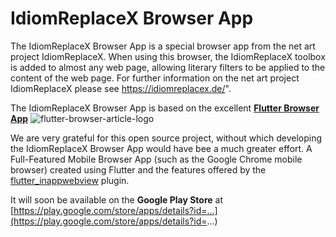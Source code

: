 # IdiomReplaceX Browser App

The IdiomReplaceX Browser App is a special browser app from the net art project IdiomReplaceX. 
When using this browser, the IdiomReplaceX toolbox is added to almost any web page, allowing 
literary filters to be applied to the content of the web page.
For further information on the net art project IdiomReplaceX please see https://idiomreplacex.de/".

The IdiomReplaceX Browser App is based on the excellent **[Flutter Browser App]()**
 ![flutter-browser-article-logo](https://user-images.githubusercontent.com/5956938/86740154-b7a48180-c036-11ea-85c1-cbd662f65f84.png)

We are very grateful for this open source project, without which developing the IdiomReplaceX Browser App 
would have bee a much greater effort. A Full-Featured Mobile Browser App (such as the Google Chrome mobile browser) created using Flutter and the features offered by the [flutter_inappwebview](https://github.com/pichillilorenzo/flutter_inappwebview) plugin.

It will soon be available on the **Google Play Store** at [https://play.google.com/store/apps/details?id=...](https://play.google.com/store/apps/details?id=...)